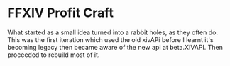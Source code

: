 # FFXIV Profit Craft
What started as a small idea turned into a rabbit holes, as they often do.  
This was the first iteration which used the old xivAPi before I learnt it's becoming legacy then became aware of the new api at beta.XIVAPI.
Then proceeded to rebuild most of it. 

